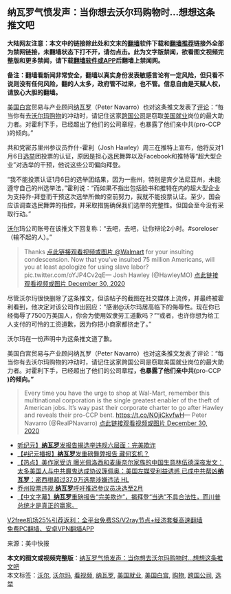  <h2>纳瓦罗气愤发声：当你想去沃尔玛购物时…想想这条推文吧</h2> <p class="notice"><b>大陆网友注意：本文中的链接除此处和文末的<a href="https://github.com/bannedbook/fanqiang" >翻墙</a>软件下载和<a href="https://github.com/killgcd/justmysocks/blob/master/README.md">翻墙推荐</a>链接外全部为禁网链接，未翻墙状态下打不开，请勿点击。此为文字版禁闻，欲看图文视频完整版和更多禁闻，请下载<a href="https://github.com/bannedbook/fanqiang">翻墙软件或APP</a>后翻墙上禁闻网。</p><p>备注：翻墙看新闻非常安全，翻墙以真实身份发表敏感言论有一定风险，但只看不说则没有任何风险，翻的人太多，政府管不过来，也不管。信息自由是天赋人权，请放心大胆的翻墙。</b></p>  <div class="entry"> <p id="summary"><a href="https://www.bannedbook.org/bnews/tag/%E7%BE%8E%E5%9B%BD%E7%99%BD%E5%AE%AB/" class="st_tag internal_tag" rel="tag" title="标签 美国白宫 下的日志">美国白宫</a>贸易与产业顾问<a href="https://www.bannedbook.org/bnews/tag/%e7%ba%b3%e7%93%a6%e7%bd%97/" class="st_tag internal_tag" rel="tag" title="标签 纳瓦罗 下的日志">纳瓦罗</a>（Peter Navarro）也对这条推文发表了<span class='wp_keywordlink_affiliate'><a href="https://www.bannedbook.org/bnews/comments/" title="新闻评论" target="_blank">评论</a></span>：“每当你有去<a href="https://www.bannedbook.org/bnews/tag/%e6%b2%83%e5%b0%94%e7%8e%9b/" class="st_tag internal_tag" rel="tag" title="标签 沃尔玛 下的日志">沃尔玛</a><a href="https://www.bannedbook.org/bnews/tag/%e8%b4%ad%e7%89%a9/" class="st_tag internal_tag" rel="tag" title="标签 购物 下的日志">购物</a>的冲动时，请记住这家<a href="https://www.bannedbook.org/bnews/tag/%E8%B7%A8%E5%9B%BD%E5%85%AC%E5%8F%B8/" class="st_tag internal_tag" rel="tag" title="标签 跨国公司 下的日志">跨国公司</a>是窃取<a href="https://www.bannedbook.org/bnews/tag/%E7%BE%8E%E5%9B%BD%E5%B0%B1%E4%B8%9A/" class="st_tag internal_tag" rel="tag" title="标签 美国就业 下的日志">美国就业</a>岗位的最大助力者。对霍利下手，已经超出了他们的公司章程，也暴露了他们亲中共(pro-CCP )的倾向。”</p> <p>共和党密苏里州参议员乔什-霍利（Josh Hawley）周三在推特上宣布，他将反对1月6日<a href="https://www.bannedbook.org/bnews/tag/%e9%80%89%e4%b8%be/" class="st_tag internal_tag" rel="tag" title="标签 选举 下的日志">选举</a>团投票的认证，原因是担心选民舞弊以及Facebook和推特等“超大型企业”对选举的干预，他说这些公司偏向拜登。</p> <p>“我不能投票认证1月6日的选举团结果，因为一些州，特别是宾夕法尼亚州，未能遵守自己的州选举法，”霍利说：“而如果不指出包括脸书和推特在内的超大型企业为支持乔-拜登而干预这次选举所做的空前努力，我就不能投票认证。至少，国会应该调查选民舞弊的指控，并采取措施确保我们选举的完整性。但国会至今没有采取行动。”</p>  <p><a href="https://www.bannedbook.org/bnews/tag/%E6%B2%83%E5%B0%94/" class="st_tag internal_tag" rel="tag" title="标签 沃尔 下的日志">沃尔</a>玛公司账号在该推文下回复称：“去吧，去吧，让你辩论2小时。#soreloser（输不起的人）。”</p> <blockquote><p>Thanks ⁦<a href="https://twitter.com/Walmart?ref_src=twsrc%5Etfw">点此链接观看视频或图片 @Walmart</a>⁩ for your insulting condescension. Now that you’ve insulted 75 million Americans, will you at least apologize for using slave labor? pic.twitter.com/oYJP4Cv2qE— Josh Hawley (@HawleyMO) <a href="https://twitter.com/HawleyMO/status/1344355788303855617?ref_src=twsrc%5Etfw">点此链接观看视频或图片 December 30, 2020</a></p></blockquote> <p>尽管沃尔玛很快删除了这条推文，但该帖子的截图在社交媒体上流传，并最终被霍利看到，他决定对该公司作出回应：“感谢@沃尔玛居高临下的侮辱性。现在你已经侮辱了7500万美国人，你会为使用奴隶劳工道歉吗？”“或者，也许你想为给工人支付的可怜的工资道歉，因为你把小商家都挤走了。”</p>  <p>沃尔玛在一份声明中为这条推文道了歉。</p> <p>美国白宫贸易与产业顾问纳瓦罗（Peter Navarro）也对这条推文发表了评论：“每当你有去沃尔玛购物的冲动时，请记住这家跨国公司是窃取美国就业岗位的最大助力者。对霍利下手，已经超出了他们的公司章程<strong>，也暴露了他们亲中共(</strong>pro-CCP <strong>)的倾向。”</strong></p> <blockquote><p>Every time you have the urge to shop at Wal-Mart, remember this multinational corporation is the single greatest enabler of the theft of American jobs. It&#8217;s way past their corporate charter to go after Hawley and reveals their pro-CCP bent. <a href="https://t.co/NOjiCkvfwH">https://t.co/NOjiCkvfwH</a>— Peter Navarro (@RealPNavarro) <a href="https://twitter.com/RealPNavarro/status/1344391088719736832?ref_src=twsrc%5Etfw">点此链接观看视频或图片 December 30, 2020</a></p> </blockquote> <ul class='op-related-articles' title='相关阅读'> <li><a href='https://www.bannedbook.org/bnews/taiwannews/20201225/1454507.html' target='_blank'>听纪元】<b>纳瓦罗</b>发报告揭选举违规六层面：完美欺诈</a></li> <li><a href='https://www.bannedbook.org/bnews/bannedvideo/20201225/1454378.html' target='_blank'>【#纪元播报】<b>纳瓦罗</b>发重磅舞弊报告 藏何玄机？</a></li> <li><a href='https://www.bannedbook.org/bnews/bannedvideo/20201222/1454197.html' target='_blank'>【热点】美作家受访 曝光佩洛西和麦康奈尔家族的中国生意林伍德深夜发文：太多美国人与中共魔鬼达成协议篷佩奥：美国左媒受利益诱惑 已成中共帮凶<b>纳瓦罗</b>：密西根超过37.9万选票涉嫌违法 HL</a></li> <li><a href='https://www.bannedbook.org/bnews/cnnews/20201224/1454057.html' target='_blank'>乔州投票违规 <b>纳瓦罗</b>呼吁推迟参议员决选至2月</a></li> <li><a href='https://www.bannedbook.org/bnews/bannedvideo/20201224/1453971.html' target='_blank'>【中文字幕】<b>纳瓦罗</b>重磅报告“完美欺诈”，揭拜登“当选”不具合法性，而川普总统才是真正的赢家。</a></li> </ul> <p class="texttj"> <a href="https://github.com/bannedbook/fanqiang/wiki/V2ray%E6%9C%BA%E5%9C%BA" target="_blank">V2free机场25%引荐返利：全平台免费SS/V2ray节点+经济套餐高速翻墙</a><br/> <a href="https://github.com/bannedbook/fanqiang/wiki/%E7%A6%81%E9%97%BB%E7%BD%91%E5%AE%89%E5%8D%93%E7%BF%BB%E5%A2%99%E6%96%B0%E9%97%BBAPP" target="_blank">免费PC翻墙、安卓VPN翻墙APP</a></p><p> 来源：美中快报 </p><a name='sharetosocial'></a>       <div><b>本文的图文或视频完整版</b>：<a href='https://www.bannedbook.org/bnews/cnnews/20201231/1458349.html'>纳瓦罗气愤发声：当你想去沃尔玛购物时…想想这条推文吧</a></div>  </div><!--END ENTRY--> <div class="postfooter"> <div>本文标签：<a href="https://www.bannedbook.org/bnews/tag/%E6%B2%83%E5%B0%94/" rel="tag">沃尔</a>, <a href="https://www.bannedbook.org/bnews/tag/%e6%b2%83%e5%b0%94%e7%8e%9b/" rel="tag">沃尔玛</a>, <a href="https://www.bannedbook.org/bnews/tag/%E7%9C%8B%E8%A7%86%E9%A2%91/" rel="tag">看视频</a>, <a href="https://www.bannedbook.org/bnews/tag/%e7%ba%b3%e7%93%a6%e7%bd%97/" rel="tag">纳瓦罗</a>, <a href="https://www.bannedbook.org/bnews/tag/%E7%BE%8E%E5%9B%BD%E5%B0%B1%E4%B8%9A/" rel="tag">美国就业</a>, <a href="https://www.bannedbook.org/bnews/tag/%E7%BE%8E%E5%9B%BD%E7%99%BD%E5%AE%AB/" rel="tag">美国白宫</a>, <a href="https://www.bannedbook.org/bnews/tag/%e8%b4%ad%e7%89%a9/" rel="tag">购物</a>, <a href="https://www.bannedbook.org/bnews/tag/%E8%B7%A8%E5%9B%BD%E5%85%AC%E5%8F%B8/" rel="tag">跨国公司</a>, <a href="https://www.bannedbook.org/bnews/tag/%e9%80%89%e4%b8%be/" rel="tag">选举</a></div>  </div><!--END POSTFOOTER--> 